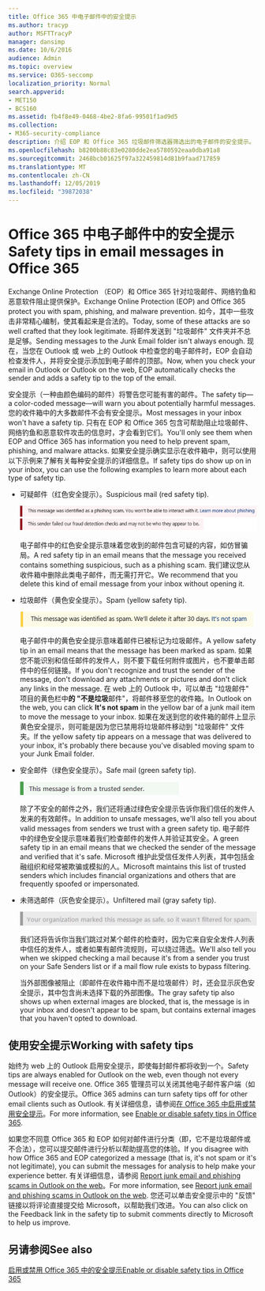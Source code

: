 ```yaml
---
title: Office 365 中电子邮件中的安全提示
ms.author: tracyp
author: MSFTTracyP
manager: dansimp
ms.date: 10/6/2016
audience: Admin
ms.topic: overview
ms.service: O365-seccomp
localization_priority: Normal
search.appverid:
- MET150
- BCS160
ms.assetid: fb4f8e49-0468-4be2-8fa6-99501f1ad9d5
ms.collection:
- M365-security-compliance
description: 介绍 EOP 和 Office 365 垃圾邮件筛选器筛选出的电子邮件的安全提示。
ms.openlocfilehash: b8200b88c83e0280dde2ea5780592eaa0dba91a8
ms.sourcegitcommit: 2468bcb01625f97a322459814d81b9faad717859
ms.translationtype: MT
ms.contentlocale: zh-CN
ms.lasthandoff: 12/05/2019
ms.locfileid: "39872038"
---
```

# <a name="safety-tips-in-email-messages-in-office-365"></a><span data-ttu-id="ba35f-103">Office 365 中电子邮件中的安全提示</span><span class="sxs-lookup"><span data-stu-id="ba35f-103">Safety tips in email messages in Office 365</span></span>

<span data-ttu-id="ba35f-104">Exchange Online Protection （EOP）和 Office 365 针对垃圾邮件、网络钓鱼和恶意软件阻止提供保护。</span><span class="sxs-lookup"><span data-stu-id="ba35f-104">Exchange Online Protection (EOP) and Office 365 protect you with spam, phishing, and malware prevention.</span></span> <span data-ttu-id="ba35f-105">如今，其中一些攻击非常精心编制，使其看起来是合法的。</span><span class="sxs-lookup"><span data-stu-id="ba35f-105">Today, some of these attacks are so well crafted that they look legitimate.</span></span> <span data-ttu-id="ba35f-106">将邮件发送到 "垃圾邮件" 文件夹并不总是足够。</span><span class="sxs-lookup"><span data-stu-id="ba35f-106">Sending messages to the Junk Email folder isn't always enough.</span></span> <span data-ttu-id="ba35f-107">现在，当您在 Outlook 或 web 上的 Outlook 中检查您的电子邮件时，EOP 会自动检查发件人，并将安全提示添加到电子邮件的顶部。</span><span class="sxs-lookup"><span data-stu-id="ba35f-107">Now, when you check your email in Outlook or Outlook on the web, EOP automatically checks the sender and adds a safety tip to the top of the email.</span></span>

<span data-ttu-id="ba35f-108">安全提示（一种由颜色编码的邮件）将警告您可能有害的邮件。</span><span class="sxs-lookup"><span data-stu-id="ba35f-108">The safety tip—a color-coded message—will warn you about potentially harmful messages.</span></span> <span data-ttu-id="ba35f-109">您的收件箱中的大多数邮件不会有安全提示。</span><span class="sxs-lookup"><span data-stu-id="ba35f-109">Most messages in your inbox won't have a safety tip.</span></span> <span data-ttu-id="ba35f-110">只有在 EOP 和 Office 365 包含可帮助阻止垃圾邮件、网络钓鱼和恶意软件攻击的信息时，才会看到它们。</span><span class="sxs-lookup"><span data-stu-id="ba35f-110">You'll only see them when EOP and Office 365 has information you need to help prevent spam, phishing, and malware attacks.</span></span> <span data-ttu-id="ba35f-111">如果安全提示确实显示在收件箱中，则可以使用以下示例来了解有关每种安全提示的详细信息。</span><span class="sxs-lookup"><span data-stu-id="ba35f-111">If safety tips do show up on in your inbox, you can use the following examples to learn more about each type of safety tip.</span></span>

- <span data-ttu-id="ba35f-112">可疑邮件（红色安全提示）。</span><span class="sxs-lookup"><span data-stu-id="ba35f-112">Suspicious mail (red safety tip).</span></span>

    ![显示红色安全提示的屏幕截图。](../media/5078a0be-e556-44a1-b169-09d780d26898.png)

    <span data-ttu-id="ba35f-114">电子邮件中的红色安全提示意味着您收到的邮件包含可疑的内容，如仿冒骗局。</span><span class="sxs-lookup"><span data-stu-id="ba35f-114">A red safety tip in an email means that the message you received contains something suspicious, such as a phishing scam.</span></span> <span data-ttu-id="ba35f-115">我们建议您从收件箱中删除此类电子邮件，而无需打开它。</span><span class="sxs-lookup"><span data-stu-id="ba35f-115">We recommend that you delete this kind of email message from your inbox without opening it.</span></span>

- <span data-ttu-id="ba35f-116">垃圾邮件（黄色安全提示）。</span><span class="sxs-lookup"><span data-stu-id="ba35f-116">Spam (yellow safety tip).</span></span>

    ![显示黄色安全提示的屏幕截图。](../media/793c9265-ea44-48fd-a98f-804fadd4163b.png)

    <span data-ttu-id="ba35f-118">电子邮件中的黄色安全提示意味着邮件已被标记为垃圾邮件。</span><span class="sxs-lookup"><span data-stu-id="ba35f-118">A yellow safety tip in an email means that the message has been marked as spam.</span></span> <span data-ttu-id="ba35f-119">如果您不能识别和信任邮件的发件人，则不要下载任何附件或图片，也不要单击邮件中的任何链接。</span><span class="sxs-lookup"><span data-stu-id="ba35f-119">If you don't recognize and trust the sender of the message, don't download any attachments or pictures and don't click any links in the message.</span></span> <span data-ttu-id="ba35f-120">在 web 上的 Outlook 中，可以单击 "垃圾邮件" 项目的黄色栏中**的 "不是垃圾**邮件"，将邮件移至您的收件箱。</span><span class="sxs-lookup"><span data-stu-id="ba35f-120">In Outlook on the web, you can click **It's not spam** in the yellow bar of a junk mail item to move the message to your inbox.</span></span> <span data-ttu-id="ba35f-121">如果在发送到您的收件箱的邮件上显示黄色安全提示，则可能是因为您已禁用将垃圾邮件移动到 "垃圾邮件" 文件夹。</span><span class="sxs-lookup"><span data-stu-id="ba35f-121">If the yellow safety tip appears on a message that was delivered to your inbox, it's probably there because you've disabled moving spam to your Junk Email folder.</span></span>

- <span data-ttu-id="ba35f-122">安全邮件（绿色安全提示）。</span><span class="sxs-lookup"><span data-stu-id="ba35f-122">Safe mail (green safety tip).</span></span>

    ![显示绿色安全提示的屏幕截图。](../media/acbc11d0-f626-4848-9fbf-66eeeda3f803.png)

    <span data-ttu-id="ba35f-124">除了不安全的邮件之外，我们还将通过绿色安全提示告诉你我们信任的发件人发来的有效邮件。</span><span class="sxs-lookup"><span data-stu-id="ba35f-124">In addition to unsafe messages, we'll also tell you about valid messages from senders we trust with a green safety tip.</span></span> <span data-ttu-id="ba35f-125">电子邮件中的绿色安全提示意味着我们检查邮件的发件人并验证其安全。</span><span class="sxs-lookup"><span data-stu-id="ba35f-125">A green safety tip in an email means that we checked the sender of the message and verified that it's safe.</span></span> <span data-ttu-id="ba35f-126">Microsoft 维护此受信任发件人列表，其中包括金融组织和经常被欺骗或模拟的人。</span><span class="sxs-lookup"><span data-stu-id="ba35f-126">Microsoft maintains this list of trusted senders which includes financial organizations and others that are frequently spoofed or impersonated.</span></span>

- <span data-ttu-id="ba35f-127">未筛选邮件（灰色安全提示）。</span><span class="sxs-lookup"><span data-stu-id="ba35f-127">Unfiltered mail (gray safety tip).</span></span>

    ![显示灰色安全提示的屏幕截图。](../media/c4d0cf8f-08e9-4c84-beee-1d9e0b022e0a.png)

    <span data-ttu-id="ba35f-129">我们还将告诉你当我们跳过对某个邮件的检查时，因为它来自安全发件人列表中信任的发件人，或者如果有邮件流规则，可以绕过筛选。</span><span class="sxs-lookup"><span data-stu-id="ba35f-129">We'll also tell you when we skipped checking a mail because it's from a sender you trust on your Safe Senders list or if a mail flow rule exists to bypass filtering.</span></span>

    <span data-ttu-id="ba35f-130">当外部图像被阻止（即邮件在收件箱中而不是垃圾邮件）时，还会显示灰色安全提示，其中包含尚未选择下载的外部图像。</span><span class="sxs-lookup"><span data-stu-id="ba35f-130">The gray safety tip also shows up when external images are blocked, that is, the message is in your inbox and doesn't appear to be spam, but contains external images that you haven't opted to download.</span></span>

## <a name="working-with-safety-tips"></a><span data-ttu-id="ba35f-131">使用安全提示</span><span class="sxs-lookup"><span data-stu-id="ba35f-131">Working with safety tips</span></span>

<span data-ttu-id="ba35f-132">始终为 web 上的 Outlook 启用安全提示，即使每封邮件都将收到一个。</span><span class="sxs-lookup"><span data-stu-id="ba35f-132">Safety tips are always enabled for Outlook on the web, even though not every message will receive one.</span></span> <span data-ttu-id="ba35f-133">Office 365 管理员可以关闭其他电子邮件客户端（如 Outlook）的安全提示。</span><span class="sxs-lookup"><span data-stu-id="ba35f-133">Office 365 admins can turn safety tips off for other email clients such as Outlook.</span></span> <span data-ttu-id="ba35f-134">有关详细信息，请参阅[在 Office 365 中启用或禁用安全提示](enable-or-disable-safety-tips.md)。</span><span class="sxs-lookup"><span data-stu-id="ba35f-134">For more information, see [Enable or disable safety tips in Office 365](enable-or-disable-safety-tips.md).</span></span>

<span data-ttu-id="ba35f-135">如果您不同意 Office 365 和 EOP 如何对邮件进行分类（即，它不是垃圾邮件或不合法），您可以提交邮件进行分析以帮助提高您的体验。</span><span class="sxs-lookup"><span data-stu-id="ba35f-135">If you disagree with how Office 365 and EOP categorized a message (that is, it's not spam or it's not legitimate), you can submit the messages for analysis to help make your experience better.</span></span> <span data-ttu-id="ba35f-136">有关详细信息，请参阅 [Report junk email and phishing scams in Outlook on the web](report-junk-email-and-phishing-scams-in-outlook-on-the-web-eop.md)。</span><span class="sxs-lookup"><span data-stu-id="ba35f-136">For more information, see [Report junk email and phishing scams in Outlook on the web](report-junk-email-and-phishing-scams-in-outlook-on-the-web-eop.md).</span></span> <span data-ttu-id="ba35f-137">您还可以单击安全提示中的 "反馈" 链接以将评论直接提交给 Microsoft，以帮助我们改进。</span><span class="sxs-lookup"><span data-stu-id="ba35f-137">You can also click on the Feedback link in the safety tip to submit comments directly to Microsoft to help us improve.</span></span>

## <a name="see-also"></a><span data-ttu-id="ba35f-138">另请参阅</span><span class="sxs-lookup"><span data-stu-id="ba35f-138">See also</span></span>

[<span data-ttu-id="ba35f-139">启用或禁用 Office 365 中的安全提示</span><span class="sxs-lookup"><span data-stu-id="ba35f-139">Enable or disable safety tips in Office 365</span></span>](enable-or-disable-safety-tips.md)

